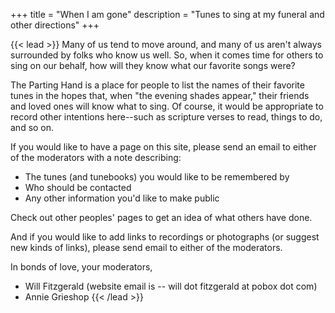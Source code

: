 +++
title = "When I am gone"
description = "Tunes to sing at my funeral and other directions"
+++

{{< lead >}}
Many of us tend to move around, and many of us aren't always surrounded by folks who know us well. So, when it comes time for others to sing on our behalf, how will they know what our favorite songs were?

The Parting Hand is a place for people to list the names of their favorite tunes in the hopes that, when "the evening shades appear," their friends and loved ones will know what to sing. Of course, it would be appropriate to record other intentions here--such as scripture verses to read, things to do, and so on.

If you would like to have a page on this site, please send an email to either of the moderators with a note describing:

- The tunes (and tunebooks) you would like to be remembered by
- Who should be contacted
- Any other information you'd like to make public

Check out other peoples' pages to get an idea of what others have done.

And if you would like to add links to recordings or photographs (or suggest new kinds of links), please send email to either of the moderators.

In bonds of love, your moderators,

- Will Fitzgerald (website email is -- will dot fitzgerald at pobox dot com)
- Annie Grieshop
{{< /lead >}}


